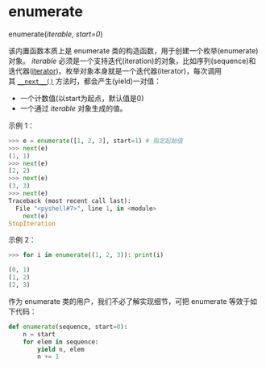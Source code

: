 # enumerate

enumerate(*iterable*, *start=0*) 

该内置函数本质上是 enumerate 类的构造函数，用于创建一个枚举(enumerate)对象。 *iterable* 必须是一个支持迭代(iteration)的对象，比如序列(sequence)和迭代器([iterator](https://docs.python.org/3/glossary.html#term-iterator))。枚举对象本身就是一个迭代器(iterator)，每次调用其 [`__next__()`](https://docs.python.org/3.7/library/stdtypes.html#iterator.__next__)  方法时，都会产生(yield)一对值：

- 一个计数值(以start为起点，默认值是0)
- 一个通过 *iterable* 对象生成的值。

示例 1：

```python
>>> e = enumerate([1, 2, 3], start=1) # 指定起始值
>>> next(e)
(1, 1)
>>> next(e)
(2, 2)
>>> next(e)
(3, 3)
>>> next(e)
Traceback (most recent call last):
  File "<pyshell#7>", line 1, in <module>
    next(e)
StopIteration
```

示例 2：

```python
>>> for i in enumerate((1, 2, 3)): print(i)

(0, 1)
(1, 2)
(2, 3)
```

作为 enumerate 类的用户，我们不必了解实现细节，可把 enumerate 等效于如下代码：

```python
def enumerate(sequence, start=0):
    n = start
    for elem in sequence:
        yield n, elem
        n += 1
```

